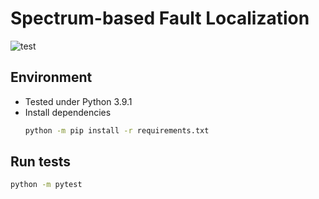 # Spectrum-based Fault Localization

![test](https://github.com/Suresoft-GLaDOS/SBFL/actions/workflows/run_tests.yml/badge.svg)

## Environment
- Tested under Python 3.9.1
- Install dependencies
  ```bash
  python -m pip install -r requirements.txt
  ```

## Run tests
```bash
python -m pytest
```
